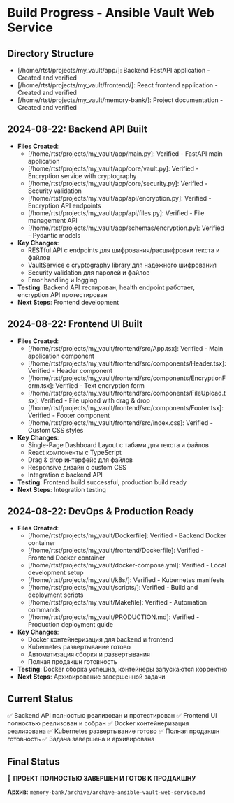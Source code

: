 # Build Progress - Ansible Vault Web Service

## Directory Structure
- [/home/rtst/projects/my_vault/app/]: Backend FastAPI application - Created and verified
- [/home/rtst/projects/my_vault/frontend/]: React frontend application - Created and verified
- [/home/rtst/projects/my_vault/memory-bank/]: Project documentation - Created and verified

## 2024-08-22: Backend API Built
- **Files Created**: 
  - [/home/rtst/projects/my_vault/app/main.py]: Verified - FastAPI main application
  - [/home/rtst/projects/my_vault/app/core/vault.py]: Verified - Encryption service with cryptography
  - [/home/rtst/projects/my_vault/app/core/security.py]: Verified - Security validation
  - [/home/rtst/projects/my_vault/app/api/encryption.py]: Verified - Encryption API endpoints
  - [/home/rtst/projects/my_vault/app/api/files.py]: Verified - File management API
  - [/home/rtst/projects/my_vault/app/schemas/encryption.py]: Verified - Pydantic models
- **Key Changes**: 
  - RESTful API с endpoints для шифрования/расшифровки текста и файлов
  - VaultService с cryptography library для надежного шифрования
  - Security validation для паролей и файлов
  - Error handling и logging
- **Testing**: Backend API тестирован, health endpoint работает, encryption API протестирован
- **Next Steps**: Frontend development

## 2024-08-22: Frontend UI Built
- **Files Created**: 
  - [/home/rtst/projects/my_vault/frontend/src/App.tsx]: Verified - Main application component
  - [/home/rtst/projects/my_vault/frontend/src/components/Header.tsx]: Verified - Header component
  - [/home/rtst/projects/my_vault/frontend/src/components/EncryptionForm.tsx]: Verified - Text encryption form
  - [/home/rtst/projects/my_vault/frontend/src/components/FileUpload.tsx]: Verified - File upload with drag & drop
  - [/home/rtst/projects/my_vault/frontend/src/components/Footer.tsx]: Verified - Footer component
  - [/home/rtst/projects/my_vault/frontend/src/index.css]: Verified - Custom CSS styles
- **Key Changes**: 
  - Single-Page Dashboard Layout с табами для текста и файлов
  - React компоненты с TypeScript
  - Drag & drop интерфейс для файлов
  - Responsive дизайн с custom CSS
  - Integration с backend API
- **Testing**: Frontend build successful, production build ready
- **Next Steps**: Integration testing

## 2024-08-22: DevOps & Production Ready
- **Files Created**: 
  - [/home/rtst/projects/my_vault/Dockerfile]: Verified - Backend Docker container
  - [/home/rtst/projects/my_vault/frontend/Dockerfile]: Verified - Frontend Docker container
  - [/home/rtst/projects/my_vault/docker-compose.yml]: Verified - Local development setup
  - [/home/rtst/projects/my_vault/k8s/]: Verified - Kubernetes manifests
  - [/home/rtst/projects/my_vault/scripts/]: Verified - Build and deployment scripts
  - [/home/rtst/projects/my_vault/Makefile]: Verified - Automation commands
  - [/home/rtst/projects/my_vault/PRODUCTION.md]: Verified - Production deployment guide
- **Key Changes**: 
  - Docker контейнеризация для backend и frontend
  - Kubernetes развертывание готово
  - Автоматизация сборки и развертывания
  - Полная продакшн готовность
- **Testing**: Docker сборка успешна, контейнеры запускаются корректно
- **Next Steps**: Архивирование завершенной задачи

## Current Status
✅ Backend API полностью реализован и протестирован
✅ Frontend UI полностью реализован и собран
✅ Docker контейнеризация реализована
✅ Kubernetes развертывание готово
✅ Полная продакшн готовность
✅ Задача завершена и архивирована

## Final Status
🎉 **ПРОЕКТ ПОЛНОСТЬЮ ЗАВЕРШЕН И ГОТОВ К ПРОДАКШНУ**

**Архив**: `memory-bank/archive/archive-ansible-vault-web-service.md`
